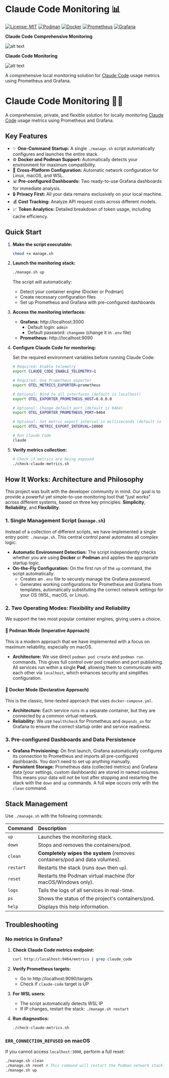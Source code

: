 # Claude Code Monitoring 📊

[![License: MIT](https://img.shields.io/badge/License-MIT-yellow.svg)](https://opensource.org/licenses/MIT)
[![Podman](https://img.shields.io/badge/Podman-Reguired-purple.svg)](https://podman.io)
[![Docker](https://img.shields.io/badge/Docker-Required-blue.svg)](https://www.docker.com/)
[![Prometheus](https://img.shields.io/badge/Prometheus-v2.53.0-orange.svg)](https://prometheus.io/)
[![Grafana](https://img.shields.io/badge/Grafana-v12.0.1-orange.svg)](https://grafana.com/)

**Claude Code Comprehensive Monitoring**

![alt text](assets/Comprehensive.png)

**Claude Code Monitoring**

![alt text](assets/cc-monitor.png)

A comprehensive local monitoring solution for [Claude Code](https://docs.anthropic.com/en/docs/claude-code) usage metrics using Prometheus and Grafana.

# Claude Code Monitoring 🧑‍💻

[](https://opensource.org/licenses/MIT)
[](https://www.docker.com/)
[](https://podman.io/)
[](https://prometheus.io/)
[](https://grafana.com/)

A comprehensive, private, and flexible solution for locally monitoring [Claude Code](https://docs.anthropic.com/en/docs/claude-code) usage metrics using Prometheus and Grafana.

## Key Features

  - ✨ **One-Command Startup:** A single `./manage.sh` script automatically configures and launches the entire stack.
  - ⚙️ **Docker and Podman Support:** Automatically detects your environment for maximum compatibility.
  - 🐧 **Cross-Platform Configuration:** Automatic network configuration for Linux, macOS, and WSL.
  - 📊 **Pre-configured Dashboards:** Two ready-to-use Grafana dashboards for immediate analysis.
  - 🔒 **Privacy First:** All your data remains exclusively on your local machine.
  - 💰 **Cost Tracking:** Analyze API request costs across different models.
  - 📈 **Token Analytics:** Detailed breakdown of token usage, including cache efficiency.

## Quick Start

1. **Make the script executable:**
   ```bash
   chmod +x manage.sh
   ```

2. **Launch the monitoring stack:**

    ```bash
    ./manage.sh up
    ```

    The script will automatically:

    - Detect your container engine (Docker or Podman)
    - Create necessary configuration files
    - Set up Prometheus and Grafana with pre-configured dashboards
3. **Access the monitoring interfaces:**

    - **Grafana:** http://localhost:3000
        - Default login: `admin`
        - Default password: `changeme` (change it in `.env` file)
    - **Prometheus:** http://localhost:9090
4. **Configure Claude Code for monitoring:**

    Set the required environment variables before running Claude Code:

    ```bash
    # Required: Enable telemetry
    export CLAUDE_CODE_ENABLE_TELEMETRY=1

    # Required: Use Prometheus exporter
    export OTEL_METRICS_EXPORTER=prometheus

    # Optional: Bind to all interfaces (default is localhost)
    export OTEL_EXPORTER_PROMETHEUS_HOST=0.0.0.0

    # Optional: Change default port (default is 9464)
    export OTEL_EXPORTER_PROMETHEUS_PORT=9464

    # Optional: Set metric export interval in milliseconds (default is 60000)
    export OTEL_METRIC_EXPORT_INTERVAL=10000

    # Run Claude Code
    claude
    ```

5. **Verify metrics collection:**

    ```bash
    # Check if metrics are being exposed
    ./check-claude-metrics.sh
    ```

## How It Works: Architecture and Philosophy

This project was built with the developer community in mind. Our goal is to provide a powerful yet simple-to-use monitoring tool that "just works" across different systems, based on three key principles: **Simplicity**, **Reliability**, and **Flexibility**.

### 1\. Single Management Script (`manage.sh`)

Instead of a collection of different scripts, we have implemented a single entry point: `./manage.sh`. This central control panel automates all complex logic:

  - **Automatic Environment Detection:** The script independently checks whether you are using **Docker** or **Podman** and applies the appropriate startup logic.
  - **On-the-Fly Configuration:** On the first run of the `up` command, the script automatically:
      - Creates an `.env` file to securely manage the Grafana password.
      - Generates working configurations for Prometheus and Grafana from templates, automatically substituting the correct network settings for your OS (WSL, macOS, or Linux).

### 2\. Two Operating Modes: Flexibility and Reliability

We support the two most popular container engines, giving users a choice.

#### 🥇 **Podman Mode (Imperative Approach)**

This is a modern approach that we have implemented with a focus on maximum reliability, especially on macOS.

  - **Architecture:** We use direct `podman pod create` and `podman run` commands. This gives full control over pod creation and port publishing. All services run within a single **Pod**, allowing them to communicate with each other via `localhost`, which enhances security and simplifies configuration.

#### 🥈 **Docker Mode (Declarative Approach)**

This is the classic, time-tested approach that uses `docker-compose.yml`.

  - **Architecture:** Each service runs in a separate container, but they are connected by a common virtual network.
  - **Reliability:** We use `healthcheck` for Prometheus and `depends_on` for Grafana to ensure the correct startup order and service readiness.

### 3\. Pre-configured Dashboards and Data Persistence

  - **Grafana Provisioning:** On first launch, Grafana automatically configures its connection to Prometheus and imports all pre-configured dashboards. You don't need to set up anything manually.
  - **Persistent Storage:** Prometheus data (collected metrics) and Grafana data (your settings, custom dashboards) are stored in named volumes. This means your data will not be lost after stopping and restarting the stack with the `down` and `up` commands. A full wipe occurs only with the `clean` command.

## Stack Management

Use `./manage.sh` with the following commands:

| Command   | Description                                                               |
| :-------- | :------------------------------------------------------------------------ |
| `up`      | Launches the monitoring stack.                                            |
| `down`    | Stops and removes the containers/pod.                                     |
| `clean`   | **Completely wipes the system** (removes containers/pod and data volumes).|
| `restart` | Restarts the stack (runs `down` then `up`).                               |
| `reset`   | Restarts the Podman virtual machine (for macOS/Windows only).             |
| `logs`    | Tails the logs of all services in real-time.                              |
| `ps`      | Shows the status of the project's containers/pod.                         |
| `help`    | Displays this help information.                                           |

## Troubleshooting

### No metrics in Grafana?

1. **Check Claude Code metrics endpoint:**

    ```bash
    curl http://localhost:9464/metrics | grep claude_code
    ```

2. **Verify Prometheus targets:**

    - Go to http://localhost:9090/targets
    - Check if `claude-code` target is UP
3. **For WSL users:**

    - The script automatically detects WSL IP
    - If IP changes, restart the stack: `./manage.sh restart`
4. **Run diagnostics:**

    ```bash
    ./check-claude-metrics.sh
    ```

### `ERR_CONNECTION_REFUSED` on macOS

If you cannot access `localhost:3000`, perform a full reset:
```bash
./manage.sh clean
./manage.sh reset # This command will restart the Podman network stack
./manage.sh up
```
